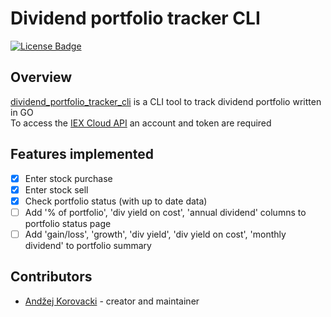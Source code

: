 # Dividend portfolio tracker CLI

[![License Badge][license badge]][license]

## Overview

[dividend_portfolio_tracker_cli][] is a CLI tool to track dividend portfolio written in GO\
To access the [IEX Cloud API][iexcloudio] an account and token are required

## Features implemented

- [x] Enter stock purchase
- [x] Enter stock sell
- [x] Check portfolio status (with up to date data)
- [ ] Add '% of portfolio', 'div yield on cost', 'annual dividend' columns to portfolio status page
- [ ] Add 'gain/loss', 'growth', 'div yield', 'div yield on cost', 'monthly dividend' to portfolio summary

## Contributors

- [Andžej Korovacki](https://github.com/unknovvn) - creator and maintainer

[iexcloudio]: https://iexcloud.io
[dividend_portfolio_tracker_cli]: https://github.com/Unknovvn/dividend_portfolio_tracker_cli
[license badge]: https://img.shields.io/badge/license-MIT-blue.svg
[license]: https://github.com/Unknovvn/dividend_portfolio_tracker_cli/blob/main/LICENSE
